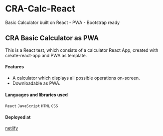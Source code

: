 # CRA-Calc-React
Basic Calculator built on React - PWA - Bootstrap ready
## CRA Basic Calculator as PWA
This is a React test, which consists of a calculator React App, created with create-react-app and PWA as template.

#### Features
- A calculator which displays all possible operations on-screen.
- Downloadable as PWA.

#### Languages and libraries used
`React` `JavaScript` `HTML` `CSS`

#### Deployed at
[netlify](https://pensive-hodgkin-030e2f.netlify.app/)
